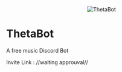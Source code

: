 <p align="center">
    <img src="https://i.imgur.com/dxCHkXs.png" alt="ThetaBot" />
</p>

# ThetaBot

A free music Discord Bot

Invite Link :
//waiting approuval//
